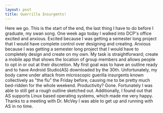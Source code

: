 ```yaml
---
layout: post
title: Guerrilla Insurgents!
---
```

Here we go. This is the start of the end, the last thing I have to do before I graduate, my swan song. One week ago today I walked into DCP's office excited and anxious. Excited because I was getting a semester long project that I would have complete control over designing and creating. Anxious because I was getting a semester long project that I would have to completely design and create on my own. My task is straightforward; create a mobile app that shows the location of group members and allows people to opt in or out at their discretion. My first goal was to have an outline ready and to have Android Studio(AS) downloaded by the 30th. Unfortunately, my body came under attack from microscopic guerilla insurgents known collectively as "the flu" the Friday before, causing me to be pretty much bed-ridden for the whole weekend. Productivity? Gone. Fortunately I was able to still get a rough outline sketched out. Additionally, I found out that AS supports Linux based operating systems, which made me very happy. Thanks to a meeting with Dr. McVey I was able to get up and running with AS in no time.

